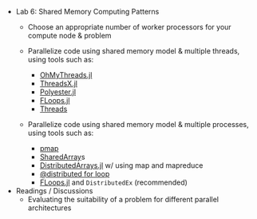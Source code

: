 - Lab 6:  Shared Memory Computing Patterns
   - Choose an appropriate number of worker processors for your compute node & problem
   - Parallelize code using shared memory model & multiple threads, using tools such as:
      + [OhMyThreads.jl](https://juliafolds2.github.io/OhMyThreads.jl/stable/)
      + [ThreadsX.jl](https://tkf.github.io/ThreadsX.jl/dev/)
      + [Polyester.jl](https://github.com/juliasimd/Polyester.jl)
      + [FLoops.jl](https://juliafolds.github.io/FLoops.jl/dev/)
      + [Threads](https://docs.julialang.org/en/v1/manual/multi-threading/)

   - Parallelize code using shared memory model & multiple processes, using tools such as:
      + [pmap](https://docs.julialang.org/en/v1/stdlib/Distributed/#Distributed.pmap)
      + [SharedArray](https://docs.julialang.org/en/v1/stdlib/SharedArrays/)s
      + [DistributedArrays.jl](https://juliaparallel.github.io/DistributedArrays.jl/stable/) w/ using map and mapreduce
      + [@distributed for loop](https://docs.julialang.org/en/v1/stdlib/Distributed/#Distributed.@distributed)    
      + [FLoops.jl](https://juliafolds.github.io/FLoops.jl/dev/) and `DistributedEx` (recommended)
- Readings / Discussions
   - Evaluating the suitability of a problem for different parallel architectures
